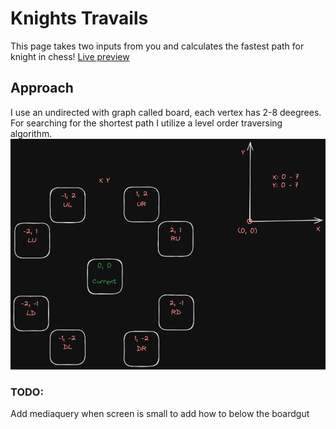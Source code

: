 # Knights Travails

This page takes two inputs from you and calculates the fastest path for knight in chess!
[Live preview](https://bigacz.github.io/knights-travails/)

## Approach

I use an undirected with graph called board, each vertex has 2-8 deegrees.\
For searching for the shortest path I utilize a level order traversing algorithm.
![graph](./sketches.png)

### TODO:

Add mediaquery when screen is small to add how to below the boardgut
